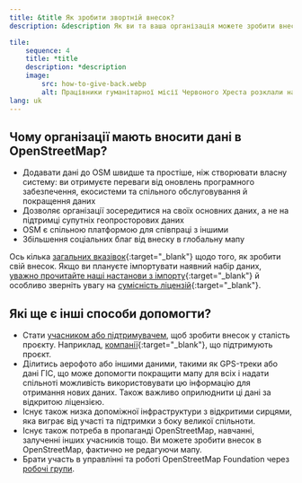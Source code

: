 ```yaml
---
title: &title Як зробити звортній внесок?
description: &description Як ви та ваша організація можете зробити внесок в OSM

tile:
    sequence: 4
    title: *title 
    description: *description
    image:
        src: how-to-give-back.webp
        alt: Працівники гуманітарної місії Червоного Хреста розклали на землі папери з дослідженням місцевості та обговорюють їх
lang: uk
---
```


## Чому організації мають вносити дані в OpenStreetMap?

- Додавати дані до OSM швидше та простіше, ніж створювати власну систему: ви отримуєте переваги від оновлень програмного забезпечення, екосистеми та спільного обслуговування й покращення даних
- Дозволяє організації зосередитися на своїх основних даних, а не на підтримці супутніх геопросторових даних
- OSM є спільною платформою для співпраці з іншими
- Збільшення соціальних благ від внеску в глобальну мапу

Ось кілька [загальних вказівок](https://wiki.openstreetmap.org/wiki/Uk:How_We_Map){:target="_blank"} щодо того, як зробити свій внесок. Якщо ви плануєте імпортувати наявний набір даних, [уважно прочитайте наші настанови з імпорту](https://wiki.openstreetmap.org/wiki/Uk:Import/Guidelines){:target="_blank"} й особливо зверніть увагу на [сумісність ліцензій](https://wiki.openstreetmap.org/wiki/Uk:Import/Guidelines#Крок_3_-_Узгодження_ліцензійних_вимог){:target="_blank"}.

## Які ще є інші способи допомогти?

- Стати [учасником або підтримувачем](/about-osm-community/donate-to-osm.md), щоб зробити внесок у сталість проєкту. Наприклад, [компанії](https://wiki.osmfoundation.org/wiki/Corporate_Members){:target="_blank"}, що підтримують проєкт.
- Ділитись аерофото або іншими даними, такими як GPS-треки або дані ГІС, що може допомогти покращити мапу для всіх і надати спільноті можливість використовувати цю інформацію для отримання нових даних. Також важливо оприлюднити ці дані за відкритою ліцензією.
- Існує також низка допоміжної інфраструктури з відкритими сирцями, яка виграє від участі та підтримки з боку великої спільноти.
- Існує також потреба в пропаганді OpenStreetMap, навчанні, залученні інших учасників тощо. Ви можете зробити внесок в OpenStreetMap, фактично не редагуючи мапу.
- Брати участь в управлінні та роботі OpenStreetMap Foundation через [робочі групи](/about-osm-community/working-groups.md).
